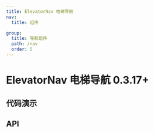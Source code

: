 ```yaml
---
title: ElevatorNav 电梯导航
nav:
  title: 组件

group:
  title: 导航组件
  path: /nav
  order: 5
---
```


# ElevatorNav 电梯导航 <Badge>0.3.17+</Badge>

## 代码演示

<code src="./__fixtures__/basic.tsx"></code>

## API
